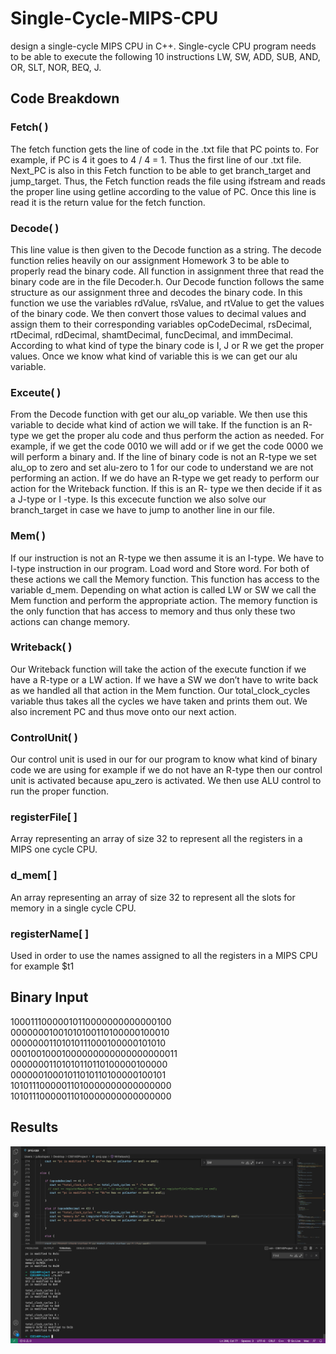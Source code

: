 # Single-Cycle-MIPS-CPU
design a single-cycle MIPS CPU in C++. Single-cycle CPU program needs to be able to execute the following 10 instructions LW, SW, ADD, SUB, AND, OR, SLT, NOR, BEQ, J.

## Code Breakdown

### Fetch( )
The fetch function gets the line of code in the .txt file that PC points to. For example, if PC is 4 it goes to 4 / 4 = 1. Thus the first line of our .txt file. Next_PC is also in this Fetch function to be able to get branch_target and jump_target. Thus, the Fetch function reads the file using ifstream and reads the proper line using getline according to the value of PC. Once this line is read it is the return value for the fetch function.

### Decode( )
This line value is then given to the Decode function as a string. The decode function relies heavily on our assignment Homework 3 to be able to properly read the binary code. All function in assignment three that read the binary code are in the file Decoder.h. Our Decode function follows the same structure as our assignment three and decodes the binary code. In this function we use the variables rdValue, rsValue, and rtValue to get the values of the binary code. We then convert those values to decimal values and assign them to their corresponding variables opCodeDecimal, rsDecimal, rtDecimal, rdDecimal, shamtDecimal, funcDecimal, and immDecimal. According to what kind of type the binary code is I, J or R we get the proper values. Once we know what kind of variable this is we can get our alu variable.

### Exceute( )
From the Decode function with get our alu_op variable. We then use this variable to decide what kind of action we will take. If the function is an R-type we get the proper alu code and thus perform the action as needed. For example, if we get the code 0010 we will add or if we get the code 0000 we will perform a binary and. If the line of binary code is not an R-type we set alu_op to zero and set alu-zero to 1 for our code to understand we are not performing an action. If we do have an R-type we get ready to perform our action for the Writeback function. If this is an R- type we then decide if it as a J-type or I -type. Is this excecute function we also solve our branch_target in case we have to jump to another line in our file.

### Mem( )
If our instruction is not an R-type we then assume it is an I-type. We have to I-type instruction in our program. Load word and Store word. For both of these actions we call the Memory function. This function has access to the variable d_mem. Depending on what action is called LW or SW we call the Mem function and perform the appropriate action. The memory function is the only function that has access to memory and thus only these two actions can change memory.

### Writeback( )
Our Writeback function will take the action of the execute function if we have a R-type or a LW action. If we have a SW we don’t have to write back as we handled all that action in the Mem function. Our total_clock_cycles variable thus takes all the cycles we have taken and prints them out. We also increment PC and thus move onto our next action.

### ControlUnit( )
Our control unit is used in our for our program to know what kind of binary code we are using for example if we do not have an R-type then our control unit is activated because apu_zero is activated. We then use ALU control to run the proper function.

### registerFile[ ]
Array representing an array of size 32 to represent all the registers in a MIPS one cycle CPU.

### d_mem[ ]
An array representing an array of size 32 to represent all the slots for memory in a single cycle CPU.

### registerName[ ]
Used in order to use the names assigned to all the registers in a MIPS CPU for example $t1

## Binary Input
10001110000010110000000000000100 \
00000001001010100110100000100010 \
00000001101010111000100000101010 \
00010010001000000000000000000011 \
00000001101010110110100000100000 \
00000010001011010110100000100101 \
10101110000011010000000000000000 \
10101110000011010000000000000000


## Results
![Results](/results.png?raw=true "Results")

